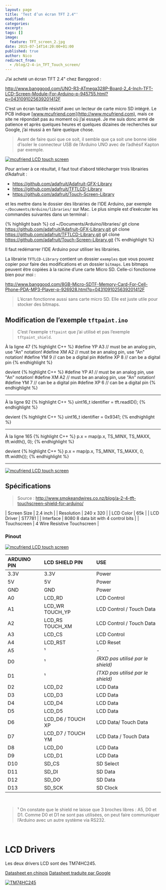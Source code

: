 ```yaml
---
layout: page
title: 'Test d’un écran TFT 2.4"'
modified:
categories:
excerpt:
tags: []
image:
  feature: TFT_screen_2.jpg
date: 2015-07-14T14:20:00+01:00
published: true
author: Nico
redirect_from:
  - /blog/2-4-in_TFT_Touch_screen/
---
```


J’ai acheté un écran TFT 2.4" chez Banggood :

<http://www.banggood.com/UNO-R3-ATmega328P-Board-2_4-Inch-TFT-LCD-Screen-Module-For-Arduino-p-945755.html?p=0431091025639201412F>

C’est un écran tactile résistif avec un lecteur de carte micro SD intégré. Le PCB indique [www.mcufriend.com](http://www.mcufriend.com), mais ce site ne répondait pas au moment où j’ai essayé. Je me suis donc armé de patience et après quelques heures et quelques dizaines de recherches sur Google, j’ai réussi à en faire quelque chose.

> Avant de faire quoi que ce soit, il semble que ça soit une bonne idée d’isoler le connecteur USB de l’Arduino UNO avec de l’adhésif Kapton par exemple.

[![mcufriend LCD touch screen][1]][1]

Pour arriver à ce résultat, il faut tout d’abord télécharger trois librairies d’Adafruit :

- <https://github.com/adafruit/Adafruit-GFX-Library>
- <https://github.com/adafruit/TFTLCD-Library>
- <https://github.com/adafruit/Touch-Screen-Library>

et les mettre dans le dossier des librairies de l’IDE Arduino, par exemple `~/Documents/Arduino/libraries/` sur Mac. Le plus simple est d’exécuter les commandes suivantes dans un terminal :

{% highlight bash %}
cd ~/Documents/Arduino/libraries/
git clone https://github.com/adafruit/Adafruit-GFX-Library.git
git clone https://github.com/adafruit/TFTLCD-Library.git
git clone https://github.com/adafruit/Touch-Screen-Library.git
{% endhighlight %}

Il faut redémarrer l’IDE Arduino pour utiliser les librairies.

La librairie `TFTLCD-Library` contient un dossier `exemples` que vous pouvez copier pour faire des modifications et un dossier `bitmaps`. Les bitmaps peuvent être copiées à la racine d’une carte Micro SD. Celle-ci fonctionne bien pour moi :

<http://www.banggood.com/8GB-Micro-SDTF-Memory-Card-For-Cell-Phone-PDA-MP3-Player-p-926928.html?p=0431091025639201412F>

> L’écran fonctionne aussi sans carte micro SD. Elle est juste utile pour stocker des bitmaps.


## Modification de l’exemple `tftpaint.ino`

> C’est l’exemple `tftpaint` que j’ai utilisé et pas l’exemple `tftpaint_shield`.

À la ligne 47
{% highlight C++ %}
#define YP A3  // must be an analog pin, use "An" notation!
#define XM A2  // must be an analog pin, use "An" notation!
#define YM 9   // can be a digital pin
#define XP 8   // can be a digital pin
{% endhighlight %}

devient
{% highlight C++ %}
#define YP A1  // must be an analog pin, use "An" notation!
#define XM A2  // must be an analog pin, use "An" notation!
#define YM 7   // can be a digital pin
#define XP 6   // can be a digital pin
{% endhighlight %}

---

À la ligne 92
{% highlight C++ %}
uint16_t identifier = tft.readID();
{% endhighlight %}

devient
{% highlight C++ %}
uint16_t identifier = 0x9341;
{% endhighlight %}

---

À la ligne 165
{% highlight C++ %}
p.x = map(p.x, TS_MINX, TS_MAXX, tft.width(), 0);
{% endhighlight %}

devient
{% highlight C++ %}
p.x = map(p.x, TS_MINX, TS_MAXX, 0, tft.width());
{% endhighlight %}

---


[![mcufriend LCD touch screen][2]][2]



## Spécifications

> Source : <http://www.smokeandwires.co.nz/blog/a-2-4-tft-touchscreen-shield-for-arduino/>

| Screen Size | 2.4 inch                            |
| Resolution  | 240 x 320                           |
| LCD Color   | 65k                                 |
| LCD Driver  | ST7781                              |
| Interface   | 8080 8 data bit with 4 control bits |
| Touchscreen | 4 Wire Resistive Touchscreen        |


### Pinout

[![mcufriend LCD touch screen][3]][3]


| ARDUINO PIN | LCD SHIELD PIN    | USE                               |
| :--         | :--               | :--                               |
| 3.3V        | 3.3V              | Power                             |
| 5V          | 5V                | Power                             |
| GND         | GND               | Power                             |
| A0          | LCD_RD            | LCD Control                       |
| A1          | LCD_WR  TOUCH_YP  | LCD Control / Touch Data          |
| A2          | LCD_RS  TOUCH_XM  | LCD Control / Touch Data          |
| A3          | LCD_CS            | LCD Control                       |
| A4          | LCD_RST           | LCD Reset                         |
| A5          | ¹                 | -                                 |
| D0          | ¹                 | *(RXD pas utilisé par le shield)* |
| D1          | ¹                 | *(TXD pas utilisé par le shield)* |
| D2          | LCD_D2            | LCD Data                          |
| D3          | LCD_D3            | LCD Data                          |
| D4          | LCD_D4            | LCD Data                          |
| D5          | LCD_D5            | LCD Data                          |
| D6          | LCD_D6 / TOUCH XP | LCD Data/ Touch Data              |
| D7          | LCD_D7 / TOUCH YM | LCD Data / Touch Data             |
| D8          | LCD_D0            | LCD Data                          |
| D9          | LCD_D1            | LCD Data                          |
| D10         | SD_CS             | SD Select                         |
| D11         | SD_DI             | SD Data                           |
| D12         | SD_DO             | SD Data                           |
| D13         | SD_SCK            | SD Clock                          |

&nbsp;

> ¹ On constate que le shield ne laisse que 3 broches libres : A5, D0 et D1. Comme D0 et D1 ne sont pas utilisées, on peut faire communiquer l’Arduino avec un autre système via RS232.

&nbsp;

# LCD Drivers

Les deux drivers LCD sont des TM74HC245.

[Datasheet en chinois](http://www.szjdf.net/Private/ProductFiles/595775de665f4acba6a1.pdf)
[Datasheet traduite par Google](https://goo.gl/hKB7W1)

[![TM74HC245][10]][10]

[1]: ../../files/2015-08-14-2-4-in_TFT_Touch_screen/2-4-in_TFT_Touch_screen_front.jpg
[2]: ../../files/2015-08-14-2-4-in_TFT_Touch_screen/2-4-in_TFT_Touch_screen_ouilogique_com.jpg
[3]: ../../files/2015-08-14-2-4-in_TFT_Touch_screen/2-4-in_TFT_Touch_screen_back.jpg
[10]: ../../files/2015-08-14-2-4-in_TFT_Touch_screen/2-4-in_TFT_Touch_screen_ouilogique_TM74HC245_videoinverse.jpg
